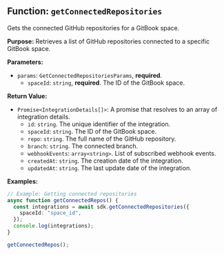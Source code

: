## Function: `getConnectedRepositories`

Gets the connected GitHub repositories for a GitBook space.

**Purpose:**
Retrieves a list of GitHub repositories connected to a specific GitBook space.

**Parameters:**

* `params`: `GetConnectedRepositoriesParams`, **required**.
    * `spaceId`: `string`, **required**. The ID of the GitBook space.

**Return Value:**

* `Promise<IntegrationDetails[]>`: A promise that resolves to an array of integration details.
    * `id`: `string`. The unique identifier of the integration.
    * `spaceId`: `string`. The ID of the GitBook space.
    * `repo`: `string`. The full name of the GitHub repository.
    * `branch`: `string`. The connected branch.
    * `webhookEvents`: `array<string>`. List of subscribed webhook events.
    * `createdAt`: `string`. The creation date of the integration.
    * `updatedAt`: `string`. The last update date of the integration.

**Examples:**

```typescript
// Example: Getting connected repositories
async function getConnectedRepos() {
  const integrations = await sdk.getConnectedRepositories({
    spaceId: "space_id",
  });
  console.log(integrations);
}

getConnectedRepos();
```